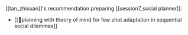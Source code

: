 [[tan_zhixuan]]'s recommendation preparing [[session7_social planner]]:
- [[📜planning with theory of mind for few shot adaptation in sequential social dilemmas]]